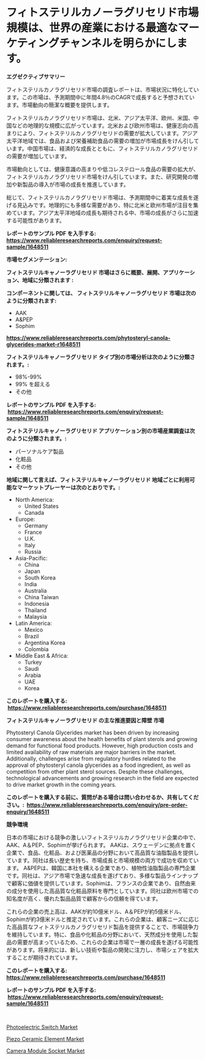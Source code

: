 <p><h1>フィトステリルカノーラグリセリド市場規模は、世界の産業における最適なマーケティングチャンネルを明らかにします。</h1></p><p><strong>エグゼクティブサマリー</strong></p>
<p><p>フィトステリルカノラグリセリド市場の調査レポートは、市場状況に特化しています。この市場は、予測期間中に年間4.8％のCAGRで成長すると予想されています。市場動向の簡潔な概要を提供します。</p><p>フィトステリルカノラグリセリド市場は、北米、アジア太平洋、欧州、米国、中国などの地理的な規模に広がっています。北米および欧州市場は、健康志向の高まりにより、フィトステリルカノラグリセリドの需要が拡大しています。アジア太平洋地域では、食品および栄養補助食品の需要の増加が市場成長をけん引しています。中国市場は、経済的な成長とともに、フィトステリルカノラグリセリドの需要が増加しています。</p><p>市場動向としては、健康意識の高まりや低コレステロール食品の需要の拡大が、フィトステリルカノラグリセリド市場をけん引しています。また、研究開発の増加や新製品の導入が市場の成長を推進しています。</p><p>総じて、フィトステリルカノラグリセリド市場は、予測期間中に着実な成長を遂げる見込みです。地理的にも多様な需要があり、特に北米と欧州市場が注目を集めています。アジア太平洋地域の成長も期待される中、市場の成長がさらに加速する可能性があります。</p></p>
<p><strong>レポートのサンプル PDF を入手する: <a href="https://www.reliableresearchreports.com/enquiry/request-sample/1648511">https://www.reliableresearchreports.com/enquiry/request-sample/1648511</a></strong></p>
<p><strong>市場セグメンテーション:</strong></p>
<p><strong> フィトステリルキャノーラグリセリド 市場はさらに概要、展開、アプリケーション、地域に分類されます :</strong></p>
<p><strong>コンポーネントに関しては、 フィトステリルキャノーラグリセリド 市場は次のように分類されます: &nbsp;</strong></p>
<p><ul><li>AAK</li><li>A&PEP</li><li>Sophim</li></ul></p>
<p><strong><a href="https://www.reliableresearchreports.com/phytosteryl-canola-glycerides-market-r1648511">https://www.reliableresearchreports.com/phytosteryl-canola-glycerides-market-r1648511</a></strong></p>
<p><strong> フィトステリルキャノーラグリセリド タイプ別の市場分析は次のように分類されます。:</strong></p>
<p><ul><li>98%-99%</li><li>99% を超える</li><li>その他</li></ul></p>
<p><strong>レポートのサンプル PDF を入手する: &nbsp;<a href="https://www.reliableresearchreports.com/enquiry/request-sample/1648511">https://www.reliableresearchreports.com/enquiry/request-sample/1648511</a></strong></p>
<p><strong> フィトステリルキャノーラグリセリド アプリケーション別の市場産業調査は次のように分類されます。:</strong></p>
<p><ul><li>パーソナルケア製品</li><li>化粧品</li><li>その他</li></ul></p>
<p><strong>地域に関して言えば、フィトステリルキャノーラグリセリド 地域ごとに利用可能なマーケットプレーヤーは次のとおりです。:</strong></p>
<p><ul>
    <li>
        North America:
        <ul>
            <li>United States</li>
            <li>Canada</li>
        </ul>
    </li>
    <li>
        Europe:
        <ul>
            <li>Germany</li>
            <li>France</li>
            <li>U.K.</li>
            <li>Italy</li>
            <li>Russia</li>
        </ul>
    </li>
    <li>
        Asia-Pacific:
        <ul>
            <li>China</li>
            <li>Japan</li>
            <li>South Korea</li>
            <li>India</li>
            <li>Australia</li>
            <li>China Taiwan</li>
            <li>Indonesia</li>
            <li>Thailand</li>
            <li>Malaysia</li>
        </ul>
    </li>
    <li>
        Latin America:
        <ul>
            <li>Mexico</li>
            <li>Brazil</li>
            <li>Argentina Korea</li>
            <li>Colombia</li>
        </ul>
    </li>
    <li>
        Middle East & Africa:
        <ul>
            <li>Turkey</li>
            <li>Saudi</li>
            <li>Arabia</li>
            <li>UAE</li>
            <li>Korea</li>
        </ul>
    </li>
    </ul></p>
<p><strong>このレポートを購入する: &nbsp;<a href="https://www.reliableresearchreports.com/purchase/1648511">https://www.reliableresearchreports.com/purchase/1648511</a></strong></p>
<p><strong>フィトステリルキャノーラグリセリド の主な推進要因と障壁 市場</strong></p>
<p><p>Phytosteryl Canola Glycerides market has been driven by increasing consumer awareness about the health benefits of plant sterols and growing demand for functional food products. However, high production costs and limited availability of raw materials are major barriers in the market. Additionally, challenges arise from regulatory hurdles related to the approval of phytosteryl canola glycerides as a food ingredient, as well as competition from other plant sterol sources. Despite these challenges, technological advancements and growing research in the field are expected to drive market growth in the coming years.</p></p>
<p><strong>このレポートを購入する前に、質問がある場合は問い合わせるか、共有してください。:&nbsp; <a href="https://www.reliableresearchreports.com/enquiry/pre-order-enquiry/1648511">https://www.reliableresearchreports.com/enquiry/pre-order-enquiry/1648511</a></strong></p>
<p><strong>競争環境</strong></p>
<p><p>日本の市場における競争の激しいフィトステリルカノラグリセリド企業の中で、AAK、A＆PEP、Sophimが挙げられます。 AAKは、スウェーデンに拠点を置く企業で、食品、化粧品、および医薬品の分野において高品質な油脂製品を提供しています。同社は長い歴史を持ち、市場成長と市場規模の両方で成功を収めています。 A&PEPは、韓国に本社を構える企業であり、植物性油脂製品の専門企業です。同社は、アジア市場で急速な成長を遂げており、多様な製品ラインナップで顧客に価値を提供しています。Sophimは、フランスの企業であり、自然由来の成分を使用した高品質な化粧品原料を専門としています。同社は欧州市場での知名度が高く、優れた製品品質で顧客からの信頼を得ています。</p><p>これらの企業の売上高は、AAKが約10億米ドル、A＆PEPが約5億米ドル、Sophimが約3億米ドルと推定されています。これらの企業は、顧客ニーズに応じた高品質なフィトステリルカノラグリセリド製品を提供することで、市場競争力を維持しています。特に、食品や化粧品の分野において、天然成分を使用した製品の需要が高まっているため、これらの企業は市場で一層の成長を遂げる可能性があります。将来的には、新しい技術や製品の開発に注力し、市場シェアを拡大することが期待されています。</p></p>
<p><strong>このレポートを購入する: &nbsp; <a href="https://www.reliableresearchreports.com/purchase/1648511">https://www.reliableresearchreports.com/purchase/1648511</a></strong></p>
<p><strong>レポートのサンプル PDF を入手する: &nbsp;<a href="https://www.reliableresearchreports.com/enquiry/request-sample/1648511">https://www.reliableresearchreports.com/enquiry/request-sample/1648511</a></strong><strong></strong></p>
<p>&nbsp;</p>
<p><p><a href="https://www.linkedin.com/pulse/photoelectric-switch-market-outlook-industry-overview-forecast-y55be?trackingId=fe5pJ1D8PtDjMKqxOQkobw%3D%3D">Photoelectric Switch Market</a></p><p><a href="https://www.linkedin.com/pulse/piezo-ceramic-element-market-comprehensive-assessment-type-e1wke?trackingId=FGlLRnfT0Aw1%2BHl3QNSpkg%3D%3D">Piezo Ceramic Element Market</a></p><p><a href="https://www.linkedin.com/pulse/camera-module-socket-market-size-cagr-trends-2024-2030-market-savvy-ebcne?trackingId=obNzY%2FN6FD8y1e2cDh%2FPpA%3D%3D">Camera Module Socket Market</a></p></p>